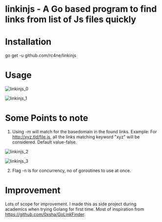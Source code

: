 # linkinjs - A Go based program to find links from list of Js files quickly

# Installation 

go get -u github.com/rc4ne/linkinjs

# Usage

![linkinjs_0](https://user-images.githubusercontent.com/83397936/143763281-3f0b68f8-3869-4ef1-a821-c2f5dd2d959d.JPG)

![linkinjs_1](https://user-images.githubusercontent.com/83397936/143763475-314f0f7e-ce00-4419-96b5-9ec496333fd3.JPG)


# Some Points to note

1. Using -m will match for the basedomain in the found links. Example: For http://xyz.tld/file.js, all the links matching keyword "xyz" will be considered. Default value-false.

![linkinjs_2](https://user-images.githubusercontent.com/83397936/143763460-9063eedc-4376-4d95-9eb4-091805971d1f.JPG)

![linkinjs_3](https://user-images.githubusercontent.com/83397936/143763465-ca4c91ee-b6d7-490e-aa30-bf5b5df3be74.JPG)

2. Flag -n is for concurrency, no of goroutines to use at once.

# Improvement

Lots of scope for improvement. I made this as side project during academics when trying Golang for first time. Most of inspiration from https://github.com/0xsha/GoLinkFinder. 
